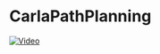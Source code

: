 # CarlaPathPlanning

[![Video](https://img.youtube.com/vi/OiCYOhngpHg/0.jpg)](https://www.youtube.com/watch?v=OiCYOhngpHg "Live implementation")
